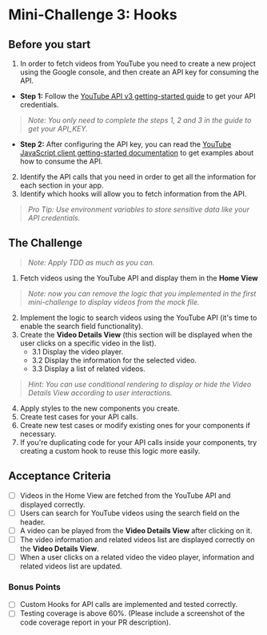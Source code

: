  # Mini-Challenge 3: Hooks

## Before you start
1. In order to fetch videos from YouTube you need to create a new project using the Google console, and then create an API key for consuming the API.

  - **Step 1:** Follow the [YouTube API v3 getting-started guide](https://developers.google.com/youtube/v3/getting-started) to get your API credentials.
  > **Note:* You only need to complete the steps 1, 2 and 3 in the guide to get your API_KEY.*
  - **Step 2:** After configuring the API key, you can read the [YouTube JavaScript client getting-started documentation](https://github.com/google/google-api-javascript-client/blob/master/docs/start.md) to get examples about how to consume the API.

2. Identify the API calls that you need in order to get all the information for each section in your app.
3. Identify which hooks will allow you to fetch information from the API.

> **Pro Tip:* Use environment variables to store sensitive data like your API credentials.*

## The Challenge

> **Note:* Apply TDD as much as you can.*

1. Fetch videos using the YouTube API and display them in the **Home View**
 > **Note:* now you can remove the logic that you implemented in the first mini-challenge to display videos from the mock file.*
2. Implement the logic to search videos using the YouTube API (it's time to enable the search field functionality).
3. Create the **Video Details View** (this section will be displayed when the user clicks on a specific video in the list). 
    - 3.1 Display the video player.
    - 3.2 Display the information for the selected video.
    - 3.3 Display a list of related videos.
 > **Hint:* You can use conditional rendering to display or hide the Video Details View according to user interactions.*

4. Apply styles to the new components you create.
5. Create test cases for your API calls.
6. Create new test cases or modify existing ones for your components if necessary.
7. If you're duplicating code for your API calls inside your components, try creating a custom hook to reuse this logic more easily.

## Acceptance Criteria
- [ ] Videos in the Home View are fetched from the YouTube API and displayed correctly.
- [ ] Users can search for YouTube videos using the search field on the header.
- [ ] A video can be played from the **Video Details View** after clicking on it.
- [ ] The video information and related videos list are displayed correctly on the **Video Details View**.
- [ ] When a user clicks on a related video the video player, information and related videos list are updated.

### Bonus Points
- [ ] Custom Hooks for API calls are implemented and tested correctly.
- [ ] Testing coverage is above 60%. (Please include a screenshot of the code coverage report in your PR description).
